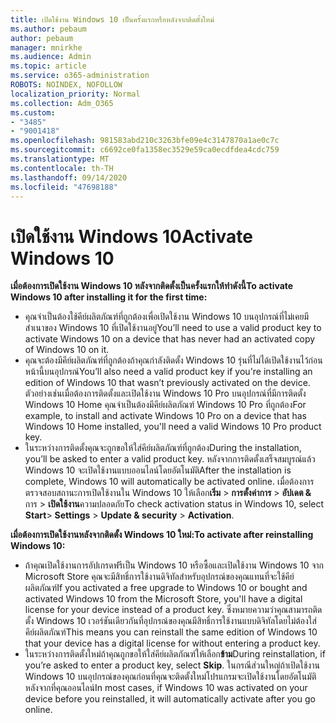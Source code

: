 ```yaml
---
title: เปิดใช้งาน Windows 10 เป็นครั้งแรกหรือหลังจากติดตั้งใหม่
ms.author: pebaum
author: pebaum
manager: mnirkhe
ms.audience: Admin
ms.topic: article
ms.service: o365-administration
ROBOTS: NOINDEX, NOFOLLOW
localization_priority: Normal
ms.collection: Adm_O365
ms.custom:
- "3485"
- "9001418"
ms.openlocfilehash: 981583abd210c3263bfe09e4c3147870a1ae0c7c
ms.sourcegitcommit: c6692ce0fa1358ec3529e59ca0ecdfdea4cdc759
ms.translationtype: MT
ms.contentlocale: th-TH
ms.lasthandoff: 09/14/2020
ms.locfileid: "47698188"
---
```

# <a name="activate-windows-10"></a><span data-ttu-id="eb8b6-102">เปิดใช้งาน Windows 10</span><span class="sxs-lookup"><span data-stu-id="eb8b6-102">Activate Windows 10</span></span>

<span data-ttu-id="eb8b6-103">**เมื่อต้องการเปิดใช้งาน Windows 10 หลังจากติดตั้งเป็นครั้งแรกให้ทำดังนี้**</span><span class="sxs-lookup"><span data-stu-id="eb8b6-103">**To activate Windows 10 after installing it for the first time:**</span></span>

- <span data-ttu-id="eb8b6-104">คุณจำเป็นต้องใช้คีย์ผลิตภัณฑ์ที่ถูกต้องเพื่อเปิดใช้งาน Windows 10 บนอุปกรณ์ที่ไม่เคยมีสำเนาของ Windows 10 ที่เปิดใช้งานอยู่</span><span class="sxs-lookup"><span data-stu-id="eb8b6-104">You’ll need to use a valid product key to activate Windows 10 on a device that has never had an activated copy of Windows 10 on it.</span></span>
- <span data-ttu-id="eb8b6-105">คุณจะต้องมีคีย์ผลิตภัณฑ์ที่ถูกต้องถ้าคุณกำลังติดตั้ง Windows 10 รุ่นที่ไม่ได้เปิดใช้งานไว้ก่อนหน้านี้บนอุปกรณ์</span><span class="sxs-lookup"><span data-stu-id="eb8b6-105">You’ll also need a valid product key if you're installing an edition of Windows 10 that wasn’t previously activated on the device.</span></span> <span data-ttu-id="eb8b6-106">ตัวอย่างเช่นเมื่อต้องการติดตั้งและเปิดใช้งาน Windows 10 Pro บนอุปกรณ์ที่มีการติดตั้ง Windows 10 Home คุณจำเป็นต้องมีคีย์ผลิตภัณฑ์ Windows 10 Pro ที่ถูกต้อง</span><span class="sxs-lookup"><span data-stu-id="eb8b6-106">For example, to install and activate Windows 10 Pro on a device that has Windows 10 Home installed, you'll need a valid Windows 10 Pro product key.</span></span>
- <span data-ttu-id="eb8b6-107">ในระหว่างการติดตั้งคุณจะถูกขอให้ใส่คีย์ผลิตภัณฑ์ที่ถูกต้อง</span><span class="sxs-lookup"><span data-stu-id="eb8b6-107">During the installation, you’ll be asked to enter a valid product key.</span></span> <span data-ttu-id="eb8b6-108">หลังจากการติดตั้งเสร็จสมบูรณ์แล้ว Windows 10 จะเปิดใช้งานแบบออนไลน์โดยอัตโนมัติ</span><span class="sxs-lookup"><span data-stu-id="eb8b6-108">After the installation is complete, Windows 10 will automatically be activated online.</span></span> <span data-ttu-id="eb8b6-109">เมื่อต้องการตรวจสอบสถานะการเปิดใช้งานใน Windows 10 ให้เลือก**เริ่ม** >  **การตั้งค่าการ**  >  **อัปเดต &** การ  >  **เปิดใช้งาน**ความปลอดภัย</span><span class="sxs-lookup"><span data-stu-id="eb8b6-109">To check activation status in Windows 10, select **Start**> **Settings** > **Update & security** > **Activation**.</span></span>

<span data-ttu-id="eb8b6-110">**เมื่อต้องการเปิดใช้งานหลังจากติดตั้ง Windows 10 ใหม่:**</span><span class="sxs-lookup"><span data-stu-id="eb8b6-110">**To activate after reinstalling Windows 10:**</span></span>

- <span data-ttu-id="eb8b6-111">ถ้าคุณเปิดใช้งานการอัปเกรดฟรีเป็น Windows 10 หรือซื้อและเปิดใช้งาน Windows 10 จาก Microsoft Store คุณจะมีสิทธิ์การใช้งานดิจิทัลสำหรับอุปกรณ์ของคุณแทนที่จะใช้คีย์ผลิตภัณฑ์</span><span class="sxs-lookup"><span data-stu-id="eb8b6-111">If you activated a free upgrade to Windows 10 or bought and activated Windows 10 from the Microsoft Store, you'll have a digital license for your device instead of a product key.</span></span> <span data-ttu-id="eb8b6-112">ซึ่งหมายความว่าคุณสามารถติดตั้ง Windows 10 เวอร์ชันเดียวกันที่อุปกรณ์ของคุณมีสิทธิ์การใช้งานแบบดิจิทัลโดยไม่ต้องใส่คีย์ผลิตภัณฑ์</span><span class="sxs-lookup"><span data-stu-id="eb8b6-112">This means you can reinstall the same edition of Windows 10 that your device has a digital license for without entering a product key.</span></span>
- <span data-ttu-id="eb8b6-113">ในระหว่างการติดตั้งใหม่ถ้าคุณถูกขอให้ใส่คีย์ผลิตภัณฑ์ให้เลือก**ข้าม**</span><span class="sxs-lookup"><span data-stu-id="eb8b6-113">During reinstallation, if you’re asked to enter a product key, select **Skip**.</span></span> <span data-ttu-id="eb8b6-114">ในกรณีส่วนใหญ่ถ้าเปิดใช้งาน Windows 10 บนอุปกรณ์ของคุณก่อนที่คุณจะติดตั้งใหม่โปรแกรมจะเปิดใช้งานโดยอัตโนมัติหลังจากที่คุณออนไลน์</span><span class="sxs-lookup"><span data-stu-id="eb8b6-114">In most cases, if Windows 10 was activated on your device before you reinstalled, it will automatically activate after you go online.</span></span>
